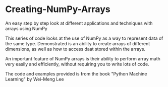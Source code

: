 # Creating-NumPy-Arrays
An easy step by step look at different applications and techniques with arrays using NumPy

This series of code looks at the use of NumPy as a way to represent data of the same type.  Demonstrated is an ability to create arrays of different dimensions, as well as how to access daat stored within the arrays.  

An important feature of NumPy arrays is their ability to perform array math very easily and efficiently, without requiring you to write lots of code.

The code and examples provided is from the book "Python Machine Learning" by Wei-Meng Lee
